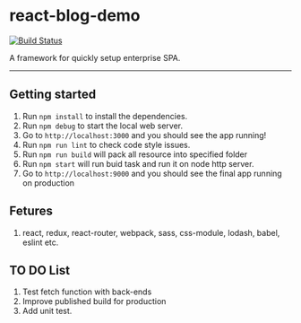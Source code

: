 # react-blog-demo
[![Build Status](https://travis-ci.org/LuckyZhou880808/react-blog-demo.svg?branch=master)](https://travis-ci.org/zslucky/react-blog-demo)

A framework for quickly setup enterprise SPA.

----

## Getting started
1. Run `npm install` to install the dependencies. 
2. Run `npm debug` to start the local web server.
3. Go to `http://localhost:3000` and you should see the app running!
4. Run `npm run lint` to check code style issues.
5. Run `npm run build` will pack all resource into specified folder 
6. Run `npm start` will run buid task and run it on node http server.
7. Go to `http://localhost:9000` and you should see the final app running on production

## Fetures
1. react, redux, react-router, webpack, sass, css-module, lodash, babel, eslint etc.

## TO DO List
1. Test fetch function with back-ends
2. Improve published build for production
3. Add unit test.